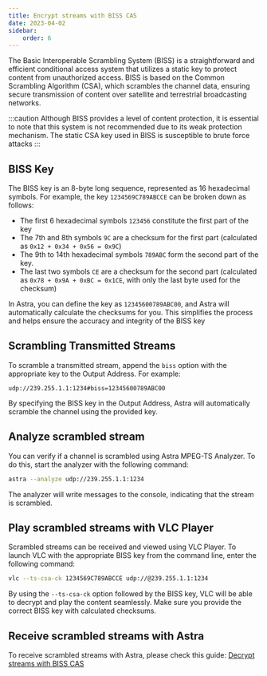 ```yaml
---
title: Encrypt streams with BISS CAS
date: 2023-04-02
sidebar:
    order: 6
---
```


The Basic Interoperable Scrambling System (BISS) is a straightforward and efficient conditional access system that utilizes a static key to protect content from unauthorized access. BISS is based on the Common Scrambling Algorithm (CSA), which scrambles the channel data, ensuring secure transmission of content over satellite and terrestrial broadcasting networks.

:::caution
Although BISS provides a level of content protection, it is essential to note that this system is not recommended due to its weak protection mechanism. The static CSA key used in BISS is susceptible to brute force attacks
:::

## BISS Key

The BISS key is an 8-byte long sequence, represented as 16 hexadecimal symbols. For example, the key `1234569C789ABCCE` can be broken down as follows:

- The first 6 hexadecimal symbols `123456` constitute the first part of the key
- The 7th and 8th symbols `9C` are a checksum for the first part (calculated as `0x12 + 0x34 + 0x56 = 0x9C`)
- The 9th to 14th hexadecimal symbols `789ABC` form the second part of the key.
- The last two symbols `CE` are a checksum for the second part (calculated as `0x78 + 0x9A + 0xBC = 0x1CE`, with only the last byte used for the checksum)

In Astra, you can define the key as `12345600789ABC00`, and Astra will automatically calculate the checksums for you. This simplifies the process and helps ensure the accuracy and integrity of the BISS key

## Scrambling Transmitted Streams

To scramble a transmitted stream, append the `biss` option with the appropriate key to the Output Address. For example:

```
udp://239.255.1.1:1234#biss=12345600789ABC00
```

By specifying the BISS key in the Output Address, Astra will automatically scramble the channel using the provided key.

## Analyze scrambled stream

You can verify if a channel is scrambled using Astra MPEG-TS Analyzer. To do this, start the analyzer with the following command:

```sh
astra --analyze udp://239.255.1.1:1234
```

The analyzer will write messages to the console, indicating that the stream is scrambled.

## Play scrambled streams with VLC Player

Scrambled streams can be received and viewed using VLC Player. To launch VLC with the appropriate BISS key from the command line, enter the following command:

```sh
vlc --ts-csa-ck 1234569C789ABCCE udp://@239.255.1.1:1234
```

By using the `--ts-csa-ck` option followed by the BISS key, VLC will be able to decrypt and play the content seamlessly. Make sure you provide the correct BISS key with calculated checksums.

## Receive scrambled streams with Astra

To receive scrambled streams with Astra, please check this guide: [Decrypt streams with BISS CAS](../../processing/cas/decrypt-biss)
